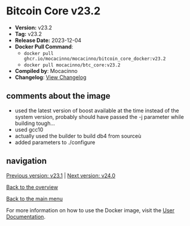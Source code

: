 # Bitcoin Core v23.2

- **Version:** v23.2
- **Tag:** v23.2
- **Release Date:** 2023-12-04
- **Docker Pull Command**:
  - `docker pull ghcr.io/mocacinno/mocacinno/bitcoin_core_docker:v23.2`
  - `docker pull mocacinno/btc_core:v23.2`
- **Compiled by**: Mocacinno
- **Changelog**: [View Changelog](https://github.com/bitcoin/bitcoin/blob/v23.2/doc/release-notes.md)

## comments about the image

- used the latest version of boost available at the time instead of the system version, probably should have passed the -j parameter while building tough...
- used gcc10
- actually used the builder to build db4 from sourceù
- added parameters to ./configure

## navigation

[Previous version: v23.1](./v23.1.md) | [Next version: v24.0](./v24.0.md)

[Back to the overview](./Readme.md)

[Back to the main menu](../Readme.md)

For more information on how to use the Docker image, visit the [User Documentation](../userdocs/Readme.md).
